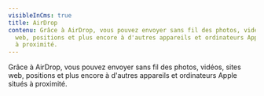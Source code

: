 ```yaml
---
visibleInCms: true
title: AirDrop
contenu: Grâce à AirDrop, vous pouvez envoyer sans fil des photos, vidéos, sites
  web, positions et plus encore à d'autres appareils et ordinateurs Apple situés
  à proximité.
---
```

<!--StartFragment-->

Grâce à AirDrop, vous pouvez envoyer sans fil des photos, vidéos, sites web, positions et plus encore à d'autres appareils et ordinateurs Apple situés à proximité.

<!--EndFragment-->